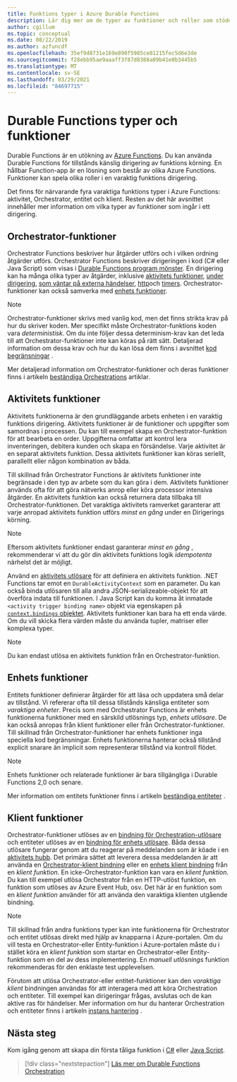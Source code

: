 ```yaml
---
title: Funktions typer i Azure Durable Functions
description: Lär dig mer om de typer av funktioner och roller som stöder funktions-till-funktion-kommunikation i en Durable Functions dirigering i Azure Functions.
author: cgillum
ms.topic: conceptual
ms.date: 08/22/2019
ms.author: azfuncdf
ms.openlocfilehash: 35ef9d8731e169e890f5985ce01215fec5d6e3de
ms.sourcegitcommit: f28ebb95ae9aaaff3f87d8388a09b41e0b3445b5
ms.translationtype: MT
ms.contentlocale: sv-SE
ms.lasthandoff: 03/29/2021
ms.locfileid: "84697715"
---
```

# <a name="durable-functions-types-and-features"></a>Durable Functions typer och funktioner

Durable Functions är en utökning av [Azure Functions](../functions-overview.md). Du kan använda Durable Functions för tillstånds känslig dirigering av funktions körning. En hållbar Function-app är en lösning som består av olika Azure Functions. Funktioner kan spela olika roller i en varaktig funktions dirigering. 

Det finns för närvarande fyra varaktiga funktions typer i Azure Functions: aktivitet, Orchestrator, entitet och klient. Resten av det här avsnittet innehåller mer information om vilka typer av funktioner som ingår i ett dirigering.

## <a name="orchestrator-functions"></a>Orchestrator-funktioner

Orchestrator Functions beskriver hur åtgärder utförs och i vilken ordning åtgärder utförs. Orchestrator Functions beskriver dirigeringen i kod (C# eller Java Script) som visas i [Durable Functions program mönster](durable-functions-overview.md#application-patterns). En dirigering kan ha många olika typer av åtgärder, inklusive [aktivitets funktioner](#activity-functions), [under dirigering](durable-functions-orchestrations.md#sub-orchestrations), [som väntar på externa händelser](durable-functions-orchestrations.md#external-events), [http](durable-functions-http-features.md)och [timers](durable-functions-orchestrations.md#durable-timers). Orchestrator-funktioner kan också samverka med [enhets funktioner](#entity-functions).

> [!NOTE]
> Orchestrator-funktioner skrivs med vanlig kod, men det finns strikta krav på hur du skriver koden. Mer specifikt måste Orchestrator-funktions koden vara *deterministisk*. Om du inte följer dessa determinism-krav kan det leda till att Orchestrator-funktioner inte kan köras på rätt sätt. Detaljerad information om dessa krav och hur du kan lösa dem finns i avsnittet [kod begränsningar](durable-functions-code-constraints.md) .

Mer detaljerad information om Orchestrator-funktioner och deras funktioner finns i artikeln [beständiga Orchestrations](durable-functions-orchestrations.md) artiklar.

## <a name="activity-functions"></a>Aktivitets funktioner

Aktivitets funktionerna är den grundläggande arbets enheten i en varaktig funktions dirigering. Aktivitets funktioner är de funktioner och uppgifter som samordnas i processen. Du kan till exempel skapa en Orchestrator-funktion för att bearbeta en order. Uppgifterna omfattar att kontrol lera inventeringen, debitera kunden och skapa en försändelse. Varje aktivitet är en separat aktivitets funktion. Dessa aktivitets funktioner kan köras seriellt, parallellt eller någon kombination av båda.

Till skillnad från Orchestrator Functions är aktivitets funktioner inte begränsade i den typ av arbete som du kan göra i dem. Aktivitets funktioner används ofta för att göra nätverks anrop eller köra processor intensiva åtgärder. En aktivitets funktion kan också returnera data tillbaka till Orchestrator-funktionen. Det varaktiga aktivitets ramverket garanterar att varje anropad aktivitets funktion utförs *minst en gång* under en Dirigerings körning.

> [!NOTE]
> Eftersom aktivitets funktioner endast garanterar *minst en gång* , rekommenderar vi att du gör din aktivitets funktions logik *idempotenta* närhelst det är möjligt.

Använd en [aktivitets utlösare](durable-functions-bindings.md#activity-trigger) för att definiera en aktivitets funktion. .NET Functions tar emot en `DurableActivityContext` som en parameter. Du kan också binda utlösaren till alla andra JSON-serializeable-objekt för att överföra indata till funktionen. I Java Script kan du komma åt inmatade `<activity trigger binding name>` objekt via egenskapen på [ `context.bindings` objektet](../functions-reference-node.md#bindings). Aktivitets funktioner kan bara ha ett enda värde. Om du vill skicka flera värden måste du använda tupler, matriser eller komplexa typer.

> [!NOTE]
> Du kan endast utlösa en aktivitets funktion från en Orchestrator-funktion.

## <a name="entity-functions"></a>Enhets funktioner

Entitets funktioner definierar åtgärder för att läsa och uppdatera små delar av tillstånd. Vi refererar ofta till dessa tillstånds känsliga entiteter som *varaktiga enheter*. Precis som med Orchestrator Functions är enhets funktionerna funktioner med en särskild utlösnings typ, *enhets utlösare*. De kan också anropas från klient funktioner eller från Orchestrator-funktioner. Till skillnad från Orchestrator-funktioner har enhets funktioner inga speciella kod begränsningar. Enhets funktionerna hanterar också tillstånd explicit snarare än implicit som representerar tillstånd via kontroll flödet.

> [!NOTE]
> Enhets funktioner och relaterade funktioner är bara tillgängliga i Durable Functions 2,0 och senare.

Mer information om entitets funktioner finns i artikeln [beständiga entiteter](durable-functions-entities.md) .

## <a name="client-functions"></a>Klient funktioner

Orchestrator-funktioner utlöses av en [bindning för Orchestration-utlösare](durable-functions-bindings.md#orchestration-trigger) och entiteter utlöses av en [bindning för enhets utlösare](durable-functions-bindings.md#entity-trigger). Båda dessa utlösare fungerar genom att du reagerar på meddelanden som är köade i en [aktivitets hubb](durable-functions-task-hubs.md). Det primära sättet att leverera dessa meddelanden är att använda en [Orchestrator-klient bindning](durable-functions-bindings.md#orchestration-client) eller en [enhets klient bindning](durable-functions-bindings.md#entity-client) från en *klient funktion*. En icke-Orchestrator-funktion kan vara en *klient funktion*. Du kan till exempel utlösa Orchestrator från en HTTP-utlöst funktion, en funktion som utlöses av Azure Event Hub, osv. Det här är en funktion som en *klient funktion* använder för att använda den varaktiga klienten utgående bindning.

> [!NOTE]
> Till skillnad från andra funktions typer kan inte funktionerna för Orchestrator och entitet utlösas direkt med hjälp av knapparna i Azure-portalen. Om du vill testa en Orchestrator-eller Entity-funktion i Azure-portalen måste du i stället köra en *klient funktion* som startar en Orchestrator-eller Entity-funktion som en del av dess implementering. En *manuell utlösnings* funktion rekommenderas för den enklaste test upplevelsen.

Förutom att utlösa Orchestrator-eller entitet-funktioner kan den *varaktiga klient* bindningen användas för att interagera med att köra Orchestration och entiteter. Till exempel kan dirigeringar frågas, avslutas och de kan aktive ras för händelser. Mer information om hur du hanterar Orchestration och entiteter finns i artikeln [instans hantering](durable-functions-instance-management.md) .

## <a name="next-steps"></a>Nästa steg

Kom igång genom att skapa din första tåliga funktion i [C#](durable-functions-create-first-csharp.md) eller [Java Script](quickstart-js-vscode.md).

> [!div class="nextstepaction"]
> [Läs mer om Durable Functions Orchestration](durable-functions-orchestrations.md)